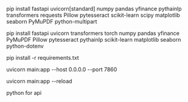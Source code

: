 pip install fastapi uvicorn[standard] numpy pandas yfinance pythainlp transformers requests Pillow pytesseract scikit-learn scipy matplotlib seaborn PyMuPDF python-multipart



pip install fastapi uvicorn transformers torch numpy pandas yfinance PyMuPDF Pillow pytesseract pythainlp scikit-learn matplotlib seaborn python-dotenv


pip install -r requirements.txt

uvicorn main:app --host 0.0.0.0 --port 7860

uvicorn main:app --reload



python     for api
